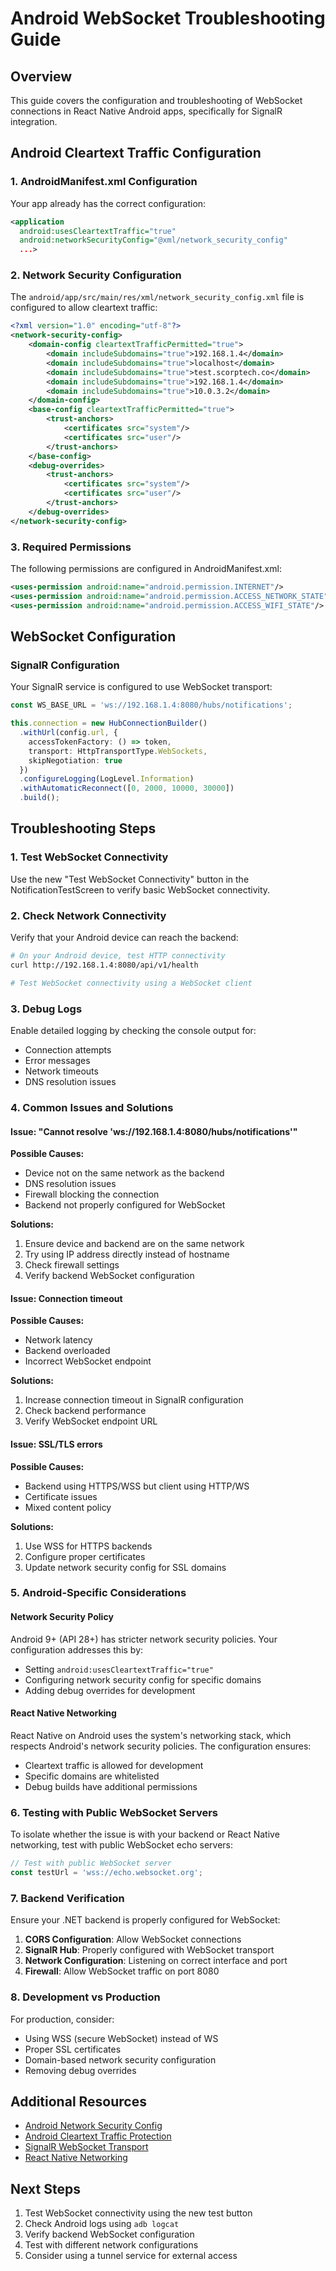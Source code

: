 # Android WebSocket Troubleshooting Guide

## Overview

This guide covers the configuration and troubleshooting of WebSocket connections in React Native Android apps, specifically for SignalR integration.

## Android Cleartext Traffic Configuration

### 1. AndroidManifest.xml Configuration

Your app already has the correct configuration:

```xml
<application 
  android:usesCleartextTraffic="true"
  android:networkSecurityConfig="@xml/network_security_config"
  ...>
```

### 2. Network Security Configuration

The `android/app/src/main/res/xml/network_security_config.xml` file is configured to allow cleartext traffic:

```xml
<?xml version="1.0" encoding="utf-8"?>
<network-security-config>
    <domain-config cleartextTrafficPermitted="true">
        <domain includeSubdomains="true">192.168.1.4</domain>
        <domain includeSubdomains="true">localhost</domain>
        <domain includeSubdomains="true">test.scorptech.co</domain>
        <domain includeSubdomains="true">192.168.1.4</domain>
        <domain includeSubdomains="true">10.0.3.2</domain>
    </domain-config>
    <base-config cleartextTrafficPermitted="true">
        <trust-anchors>
            <certificates src="system"/>
            <certificates src="user"/>
        </trust-anchors>
    </base-config>
    <debug-overrides>
        <trust-anchors>
            <certificates src="system"/>
            <certificates src="user"/>
        </trust-anchors>
    </debug-overrides>
</network-security-config>
```

### 3. Required Permissions

The following permissions are configured in AndroidManifest.xml:

```xml
<uses-permission android:name="android.permission.INTERNET"/>
<uses-permission android:name="android.permission.ACCESS_NETWORK_STATE"/>
<uses-permission android:name="android.permission.ACCESS_WIFI_STATE"/>
```

## WebSocket Configuration

### SignalR Configuration

Your SignalR service is configured to use WebSocket transport:

```typescript
const WS_BASE_URL = 'ws://192.168.1.4:8080/hubs/notifications';

this.connection = new HubConnectionBuilder()
  .withUrl(config.url, {
    accessTokenFactory: () => token,
    transport: HttpTransportType.WebSockets,
    skipNegotiation: true
  })
  .configureLogging(LogLevel.Information)
  .withAutomaticReconnect([0, 2000, 10000, 30000])
  .build();
```

## Troubleshooting Steps

### 1. Test WebSocket Connectivity

Use the new "Test WebSocket Connectivity" button in the NotificationTestScreen to verify basic WebSocket connectivity.

### 2. Check Network Connectivity

Verify that your Android device can reach the backend:

```bash
# On your Android device, test HTTP connectivity
curl http://192.168.1.4:8080/api/v1/health

# Test WebSocket connectivity using a WebSocket client
```

### 3. Debug Logs

Enable detailed logging by checking the console output for:

- Connection attempts
- Error messages
- Network timeouts
- DNS resolution issues

### 4. Common Issues and Solutions

#### Issue: "Cannot resolve 'ws://192.168.1.4:8080/hubs/notifications'"

**Possible Causes:**
- Device not on the same network as the backend
- DNS resolution issues
- Firewall blocking the connection
- Backend not properly configured for WebSocket

**Solutions:**
1. Ensure device and backend are on the same network
2. Try using IP address directly instead of hostname
3. Check firewall settings
4. Verify backend WebSocket configuration

#### Issue: Connection timeout

**Possible Causes:**
- Network latency
- Backend overloaded
- Incorrect WebSocket endpoint

**Solutions:**
1. Increase connection timeout in SignalR configuration
2. Check backend performance
3. Verify WebSocket endpoint URL

#### Issue: SSL/TLS errors

**Possible Causes:**
- Backend using HTTPS/WSS but client using HTTP/WS
- Certificate issues
- Mixed content policy

**Solutions:**
1. Use WSS for HTTPS backends
2. Configure proper certificates
3. Update network security config for SSL domains

### 5. Android-Specific Considerations

#### Network Security Policy

Android 9+ (API 28+) has stricter network security policies. Your configuration addresses this by:

- Setting `android:usesCleartextTraffic="true"`
- Configuring network security config for specific domains
- Adding debug overrides for development

#### React Native Networking

React Native on Android uses the system's networking stack, which respects Android's network security policies. The configuration ensures:

- Cleartext traffic is allowed for development
- Specific domains are whitelisted
- Debug builds have additional permissions

### 6. Testing with Public WebSocket Servers

To isolate whether the issue is with your backend or React Native networking, test with public WebSocket echo servers:

```typescript
// Test with public WebSocket server
const testUrl = 'wss://echo.websocket.org';
```

### 7. Backend Verification

Ensure your .NET backend is properly configured for WebSocket:

1. **CORS Configuration**: Allow WebSocket connections
2. **SignalR Hub**: Properly configured with WebSocket transport
3. **Network Configuration**: Listening on correct interface and port
4. **Firewall**: Allow WebSocket traffic on port 8080

### 8. Development vs Production

For production, consider:

- Using WSS (secure WebSocket) instead of WS
- Proper SSL certificates
- Domain-based network security configuration
- Removing debug overrides

## Additional Resources

- [Android Network Security Config](https://developer.android.com/training/articles/security-config)
- [Android Cleartext Traffic Protection](https://android-developers.googleblog.com/2016/04/protecting-against-unintentional.html)
- [SignalR WebSocket Transport](https://docs.microsoft.com/en-us/aspnet/core/signalr/websockets)
- [React Native Networking](https://reactnative.dev/docs/network)

## Next Steps

1. Test WebSocket connectivity using the new test button
2. Check Android logs using `adb logcat`
3. Verify backend WebSocket configuration
4. Test with different network configurations
5. Consider using a tunnel service for external access 